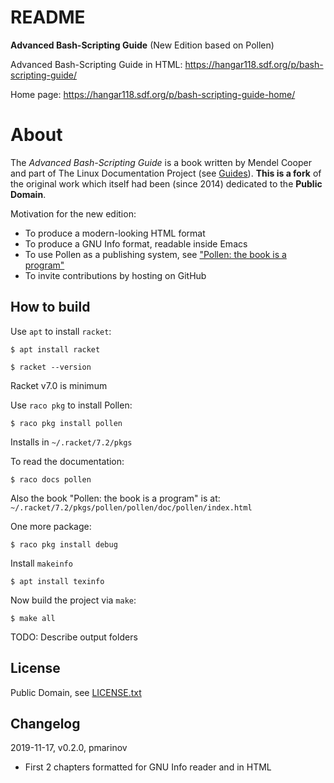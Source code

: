 # README

**Advanced Bash-Scripting Guide**
(New Edition based on Pollen)

Advanced Bash-Scripting Guide in HTML:
https://hangar118.sdf.org/p/bash-scripting-guide/

Home page: https://hangar118.sdf.org/p/bash-scripting-guide-home/

# About

The *Advanced Bash-Scripting Guide* is a book written by Mendel Cooper
and part of The Linux Documentation Project (see
[Guides](http://tldp.org/guides.html)). **This is a fork** of the
original work which itself had been (since 2014) dedicated to the
**Public Domain**.

Motivation for the new edition:

* To produce a modern-looking HTML format
* To produce a GNU Info format, readable inside Emacs
* To use Pollen as a publishing system, see ["Pollen: the book
  is a program"](https://docs.racket-lang.org/pollen/index.html)
* To invite contributions by hosting on GitHub

## How to build

Use `apt` to install `racket`:

```
$ apt install racket

$ racket --version
```

Racket v7.0 is minimum

Use `raco pkg` to install Pollen:

```
$ raco pkg install pollen
```

Installs in `~/.racket/7.2/pkgs`

To read the documentation:

```
$ raco docs pollen
```

Also the book "Pollen: the book is a program" is at:
`~/.racket/7.2/pkgs/pollen/pollen/doc/pollen/index.html`

One more package:

```
$ raco pkg install debug
```

Install `makeinfo`

```
$ apt install texinfo
```

Now build the project via `make`:

```
$ make all
```

TODO: Describe output folders

## License

Public Domain, see
[LICENSE.txt](https://github.com/pmarinov/bash-scripting-guide/blob/master/LICENSE.txt)

## Changelog

2019-11-17, v0.2.0, pmarinov

* First 2 chapters formatted for GNU Info reader and in HTML
